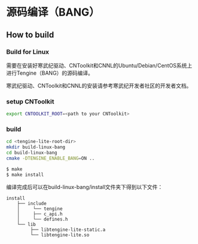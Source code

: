 # 源码编译（BANG）

## How to build

### Build for Linux

需要在安装好寒武纪驱动、CNToolkit和CNNL的Ubuntu/Debian/CentOS系统上进行Tengine（BANG）的源码编译。

寒武纪驱动、CNToolkit和CNNL的安装请参考寒武纪开发者社区的开发者文档。

### setup CNToolkit
```bash
export CNTOOLKIT_ROOT=<path to your CNToolkit>
```
### build
```bash
cd <tengine-lite-root-dir>
mkdir build-linux-bang
cd build-linux-bang
cmake -DTENGINE_ENABLE_BANG=ON ..

$ make
$ make install
```
编译完成后可以在build-linux-bang/install文件夹下得到以下文件：
```
install 
    ├── include 
    │     └── tengine 
    │     ├── c_api.h 
    │     └── defines.h 
    └── lib
         ├── libtengine-lite-static.a 
         └── libtengine-lite.so 
```
